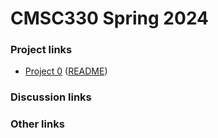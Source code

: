 
# CMSC330 Spring 2024

### Project links
  + [Project 0](https://classroom.github.com/a/1Plgv8Fw) ([README](https://github.com/cmsc330spring24/cmsc330spring24/blob/main/projects/project0.md))
    
### Discussion links

### Other links

